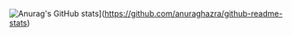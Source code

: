 ![Anurag's GitHub stats](https://github-readme-stats.vercel.app/api?username=InSTinToS)](https://github.com/anuraghazra/github-readme-stats)

<!--
**InSTinToS/InSTinToS** is a ✨ _special_ ✨ repository because its `README.md` (this file) appears on your GitHub profile.

Here are some ideas to get you started:

- 🔭 I’m currently working on ...
- 🌱 I’m currently learning ...
- 👯 I’m looking to collaborate on ...
- 🤔 I’m looking for help with ...
- 💬 Ask me about ...
- 📫 How to reach me: ...
- 😄 Pronouns: ...
- ⚡ Fun fact: ...
-->
